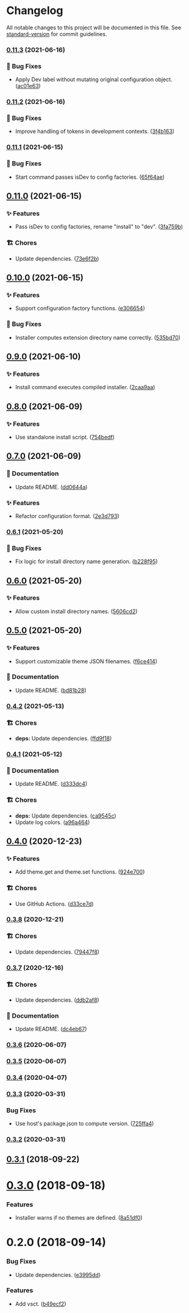 # Changelog

All notable changes to this project will be documented in this file. See [standard-version](https://github.com/conventional-changelog/standard-version) for commit guidelines.

### [0.11.3](https://github.com/darkobits/vsct/compare/v0.11.2...v0.11.3) (2021-06-16)


### 🐞 Bug Fixes

* Apply Dev label without mutating original configuration object. ([ac01e63](https://github.com/darkobits/vsct/commit/ac01e63f2f20d8357386bfcc3ab9b21347932435))

### [0.11.2](https://github.com/darkobits/vsct/compare/v0.11.1...v0.11.2) (2021-06-16)


### 🐞 Bug Fixes

* Improve handling of tokens in development contexts. ([3f4b163](https://github.com/darkobits/vsct/commit/3f4b163d0f4eaf9c79cbaa81bcf5e27d2566f993))

### [0.11.1](https://github.com/darkobits/vsct/compare/v0.11.0...v0.11.1) (2021-06-15)


### 🐞 Bug Fixes

* Start command passes isDev to config factories. ([65f64ae](https://github.com/darkobits/vsct/commit/65f64ae115edd71114e5b42f53ac74ca96e03cea))

## [0.11.0](https://github.com/darkobits/vsct/compare/v0.10.0...v0.11.0) (2021-06-15)


### ✨ Features

* Pass isDev to config factories, rename "install" to "dev". ([3fa759b](https://github.com/darkobits/vsct/commit/3fa759b5cd0a1f82ea8888aead2afaac561aac73))


### 🏗 Chores

* Update dependencies. ([73e6f2b](https://github.com/darkobits/vsct/commit/73e6f2b998875aa843c5a291caa6517caf8fe193))

## [0.10.0](https://github.com/darkobits/vsct/compare/v0.9.0...v0.10.0) (2021-06-15)


### ✨ Features

* Support configuration factory functions. ([e306654](https://github.com/darkobits/vsct/commit/e306654732251fdcaf52b11a5483356d255d0a39))


### 🐞 Bug Fixes

* Installer computes extension directory name correctly. ([535bd70](https://github.com/darkobits/vsct/commit/535bd706ab5879cdf7e4f31e1aaf6e1ae05c83ac))

## [0.9.0](https://github.com/darkobits/vsct/compare/v0.8.0...v0.9.0) (2021-06-10)


### ✨ Features

* Install command executes compiled installer. ([2caa9aa](https://github.com/darkobits/vsct/commit/2caa9aa16564f6f3b314e51f18193207fc922e42))

## [0.8.0](https://github.com/darkobits/vsct/compare/v0.7.0...v0.8.0) (2021-06-09)


### ✨ Features

* Use standalone install script. ([754bedf](https://github.com/darkobits/vsct/commit/754bedf5319c1570c7aa701f639a8b141bdc2cd1))

## [0.7.0](https://github.com/darkobits/vsct/compare/v0.6.1...v0.7.0) (2021-06-09)


### 📖 Documentation

* Update README. ([dd0644a](https://github.com/darkobits/vsct/commit/dd0644af37f57d0f03c465fb2042a01783d18909))


### ✨ Features

* Refactor configuration format. ([2e3d793](https://github.com/darkobits/vsct/commit/2e3d793af54c771c63f949b78d09f2c659bd8cfb))

### [0.6.1](https://github.com/darkobits/vsct/compare/v0.6.0...v0.6.1) (2021-05-20)


### 🐞 Bug Fixes

* Fix logic for install directory name generation. ([b228f95](https://github.com/darkobits/vsct/commit/b228f95027126ce1650b27fff39661b21457d0df))

## [0.6.0](https://github.com/darkobits/vsct/compare/v0.5.0...v0.6.0) (2021-05-20)


### ✨ Features

* Allow custom install directory names. ([5606cd2](https://github.com/darkobits/vsct/commit/5606cd29e7913da458c40b8c04e3eadf6f29239c))

## [0.5.0](https://github.com/darkobits/vsct/compare/v0.4.2...v0.5.0) (2021-05-20)


### ✨ Features

* Support customizable theme JSON filenames. ([f6ce414](https://github.com/darkobits/vsct/commit/f6ce4148697b89ac233f4647fdb8491479ce8b18))


### 📖 Documentation

* Update README. ([bd81b28](https://github.com/darkobits/vsct/commit/bd81b2847314d3c60e8998c289ac37693bbc1062))

### [0.4.2](https://github.com/darkobits/vsct/compare/v0.4.1...v0.4.2) (2021-05-13)


### 🏗 Chores

* **deps:** Update dependencies. ([ffd9f18](https://github.com/darkobits/vsct/commit/ffd9f180db37f1987df8d775eb82b86459fb551b))

### [0.4.1](https://github.com/darkobits/vsct/compare/v0.4.0...v0.4.1) (2021-05-12)


### 📖 Documentation

* Update README. ([d333dc4](https://github.com/darkobits/vsct/commit/d333dc477e01f5e51c450330cf4239151c6a5033))


### 🏗 Chores

* **deps:** Update dependencies. ([ca9545c](https://github.com/darkobits/vsct/commit/ca9545c2fd034d369be109955a166387947efa24))
* Update log colors. ([a96a464](https://github.com/darkobits/vsct/commit/a96a464ac72cd6d6e30e4a78fd22840ba1f15578))

## [0.4.0](https://github.com/darkobits/vsct/compare/v0.3.8...v0.4.0) (2020-12-23)


### ✨ Features

* Add theme.get and theme.set functions. ([924e700](https://github.com/darkobits/vsct/commit/924e70039a99963ec4b4c3770c1a107a193ec3b2))


### 🏗 Chores

* Use GitHub Actions. ([d33ce7d](https://github.com/darkobits/vsct/commit/d33ce7dc1668892ffdaeab4612527997fa364585))

### [0.3.8](https://github.com/darkobits/vsct/compare/v0.3.7...v0.3.8) (2020-12-21)


### 🏗 Chores

* Update dependencies. ([79447f8](https://github.com/darkobits/vsct/commit/79447f86169d8b04fbaf66d5d8f737c5addb46e0))

### [0.3.7](https://github.com/darkobits/vsct/compare/v0.3.6...v0.3.7) (2020-12-16)


### 🏗 Chores

* Update dependencies. ([ddb2af8](https://github.com/darkobits/vsct/commit/ddb2af82b7990417645a4a3596d17c8c36b3ef5e))


### 📖 Documentation

* Update README. ([dc4eb67](https://github.com/darkobits/vsct/commit/dc4eb6708360ba315ccd3552c69bcc3849cf63f8))

### [0.3.6](https://github.com/darkobits/vsct/compare/v0.3.4...v0.3.6) (2020-06-07)

### [0.3.5](https://github.com/darkobits/vsct/compare/v0.3.4...v0.3.5) (2020-06-07)

### [0.3.4](https://github.com/darkobits/vsct/compare/v0.3.3...v0.3.4) (2020-04-07)

### [0.3.3](https://github.com/darkobits/vsct/compare/v0.3.2...v0.3.3) (2020-03-31)


### Bug Fixes

* Use host's package.json to compute version. ([725ffa4](https://github.com/darkobits/vsct/commit/725ffa407f4db8fd36f1490bc042fbe530d3693d))

### [0.3.2](https://github.com/darkobits/vsct/compare/v0.3.1...v0.3.2) (2020-03-31)

<a name="0.3.1"></a>
## [0.3.1](https://github.com/darkobits/vsct/compare/v0.3.0...v0.3.1) (2018-09-22)



<a name="0.3.0"></a>
# [0.3.0](https://github.com/darkobits/vsct/compare/v0.2.0...v0.3.0) (2018-09-18)


### Features

* Installer warns if no themes are defined. ([8a51df0](https://github.com/darkobits/vsct/commit/8a51df0))



<a name="0.2.0"></a>
# 0.2.0 (2018-09-14)


### Bug Fixes

* Update dependencies. ([e3995dd](https://github.com/darkobits/vsct/commit/e3995dd))


### Features

* Add vsct. ([b49ecf2](https://github.com/darkobits/vsct/commit/b49ecf2))
